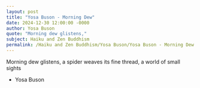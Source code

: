 ```yaml
---
layout: post
title: "Yosa Buson - Morning Dew"
date: 2024-12-30 12:00:00 -0000
author: Yosa Buson
quote: "Morning dew glistens,"
subject: Haiku and Zen Buddhism
permalink: /Haiku and Zen Buddhism/Yosa Buson/Yosa Buson - Morning Dew
---
```


Morning dew glistens,
a spider weaves its fine thread,
a world of small sights


- Yosa Buson
